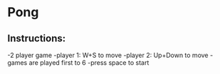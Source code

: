 # Pong


## Instructions:

-2 player game
-player 1: W+S to move
-player 2: Up+Down to move
-games are played first to 6
-press space to start

